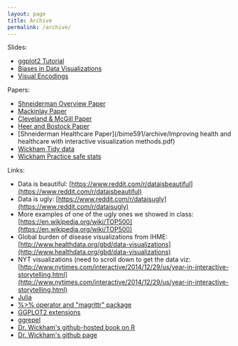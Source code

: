 ```yaml
---
layout: page
title: Archive
permalink: /archive/
---
```


Slides:

* [ggplot2 Tutorial](/bime591/archive/ggplot_tutorial.html)
* [Biases in Data Visualizations](http://slides.com/nikhilgopal/visualizationbiases/live#/)
* [Visual Encodings](/bime591/archive/Encoding_basics.pptx)

Papers:

* [Shneiderman Overview Paper](/bime591/archive/shneiderman.pdf)
* [Mackinlay Paper](/bime591/archive/p110-mackinlay.pdf)
* [Cleveland & McGill Paper](/bime591/archive/cleveland_mcgill.pdf)
* [Heer and Bostock Paper](/bime591/archive/2010-MTurk-CHI.pdf)
* [Shneiderman Healthcare Paper](/bime591/archive/Improving health and healthcare with interactive visualization methods.pdf)
* [Wickham Tidy data](/bime591/archive/tidy-data.pdf)
* [Wickham Practice safe stats](/bime591/archive/17_Wickham.pdf)

Links:

* Data is beautiful: [https://www.reddit.com/r/dataisbeautiful](https://www.reddit.com/r/dataisbeautiful)
* Data is ugly: [https://www.reddit.com/r/dataisugly](https://www.reddit.com/r/dataisugly)
* More examples of one of the ugly ones we showed in class: [https://en.wikipedia.org/wiki/TOP500](https://en.wikipedia.org/wiki/TOP500)
* Global burden of disease visualizations from IHME: [http://www.healthdata.org/gbd/data-visualizations](http://www.healthdata.org/gbd/data-visualizations)
* NYT visualizations (need to scroll down to get the data viz: [http://www.nytimes.com/interactive/2014/12/29/us/year-in-interactive-storytelling.html](http://www.nytimes.com/interactive/2014/12/29/us/year-in-interactive-storytelling.html)
* [Julia](http://julialang.org)
* [%>% operator and "magrittr" package](https://cran.r-project.org/web/packages/magrittr/vignettes/magrittr.html)
* [GGPLOT2 extensions](http://ggplot2-exts.github.io/)
* [ggrepel](http://ggplot2-exts.github.io/ggrepel.html)
* [Dr. Wickham's github-hosted book on R](https://github.com/hadley/adv-r)
* [Dr. Wickham's github page](https://github.com/hadley)
